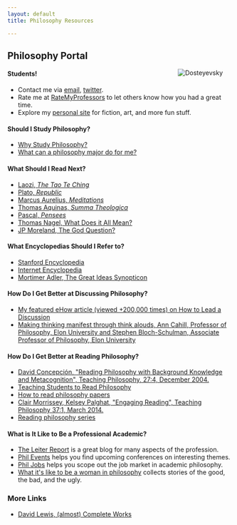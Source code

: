 ```yaml
---
layout: default
title: Philosophy Resources

--- 
```


## Philosophy Portal ##

<img src="/img/fyodoer.jpg" alt="Dosteyevsky" align="right" hspace="20">

#### Students! ####

- Contact me via [email](keith.buhler@uky.edu), [twitter](https://twitter.com/Keith_Buhler). 
- Rate me at [RateMyProfessors](http://www.ratemyprofessors.com/ShowRatingsjsp?tid=1822771) to let others know how you had a great time.
- Explore my [personal site](/fun/) for fiction, art, and more fun stuff.

#### Should I Study Philosophy?
* [Why Study Philosophy?](http://www.whystudyphilosophy.com)
* [What can a philosophy major do for me?](/philosophy/philosophy-major-why?)

#### What Should I Read Next? 
* [Laozi, *The Tao Te Ching*](http://www.sacred-texts.com/tao/taote.htm)
* [Plato, *Republic*](http://www.perseus.tufts.edu/hopper/text?doc=Perseus:text:1999.01.0168)
* [Marcus Aurelius, *Meditations*](http://classics.mit.edu/Antoninus/meditations.1.one.html)
* [Thomas Aquinas, *Summa Theologica*](http://www.newadvent.org/summa/)
* [Pascal, *Pensees*](http://www.ccel.org/ccel/pascal/pensees.ii.html)
* [Thomas Nagel, What Does it All Mean?](http://sjmse-library.sch.ng/E-Books%20Phil/WHAT%20DOES%20IT%20ALL%20MEAN_.pdf)
* [JP Moreland, The God Question?](https://books.google.com/books?id=o7dGOrvdojUC&pg=PA4&lpg=PA4&dq=the+god+question+moreland&source=bl&ots=wraAQEf13U&sig=U3Ci1yLS92sc7YoM1gCWIgNVKTA&hl=en&sa=X&ved=0ahUKEwj-k_X1jP_JAhVGy2MKHU6bBiMQ6AEISzAG#v=onepage&q=the%20god%20question%20moreland&f=false)

#### What Encyclopedias Should I Refer to?
* [Stanford Encyclopedia](http://plato.stanford.edu/)
* [Internet Encyclopedia](http://www.iep.utm.edu/)
* [Mortimer Adler, The Great Ideas Synopticon](http://www.thegreatideas.org/greatideas1.html)

#### How Do I Get Better at Discussing Philosophy?
* [My featured eHow article (viewed +200,000 times) on How to Lead a Discussion](http://www.wikihow.com/Lead-a-Discussion)
* [Making thinking manifest through think alouds, Ann Cahill, Professor of Philosophy, Elon University and Stephen Bloch-Schulman, Associate Professor of Philosophy, Elon University](http://www.elon.edu/e-web/academics/teaching/tlconference/makingThinking.xhtml)

#### How Do I Get Better at Reading Philosophy?
* [David Concepción, "Reading Philosophy with Background Knowledge and Metacognition", Teaching Philosophy, 27:4, December 2004.](http://writing.dawsoncollege.qc.ca/wp-content/uploads/2011/09/Reading-Philosophy-Concepcion-2004.pdf)
* [Teaching Students to Read Philosophy](http://www.pdcnet.org/collection/show?id=teachphil_2004_0027_0004_0351_0368&file_type=pdf)
* [How to read philosophy papers](https://sites.google.com/a/wellesley.edu/pinkguidetophilosophy/how-to-read)
* [Clair Morrissey, Kelsey Palghat, "Engaging Reading", Teaching Philosophy 37:1, March 2014.](http://works.bepress.com/clair_morrissey/4/)
* [Reading philosophy series](http://www.wiley.com/WileyCDA/Section/id-404050.html)

#### What is It Like to Be a Professional Academic?
* [The Leiter Report](http://www.leiterreport.com) is a great blog for many aspects of the profession.
* [Phil Events](http://philevents.org/) helps you find upcoming conferences on interesting themes.
* [Phil Jobs](http://philjobs.org/) helps you scope out the job market in academic philosophy.
* [What it's like to be a woman in philosophy](https://beingawomaninphilosophy.wordpress.com/) collects stories of the good, the bad, and the ugly. 

### More Links
* [David Lewis, (almost) Complete Works](http://www.andrewmbailey.com/dkl/)


